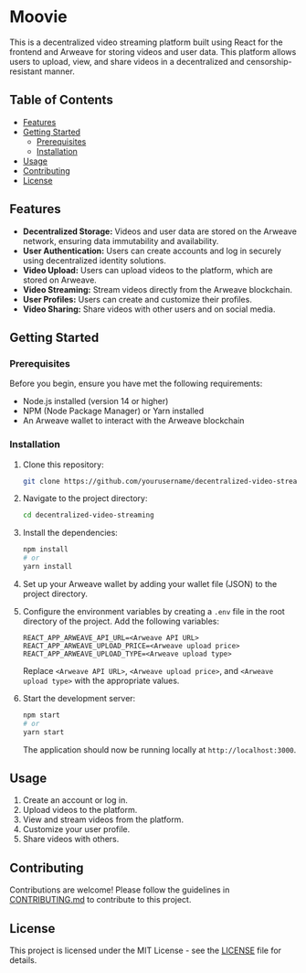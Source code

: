 # Moovie

This is a decentralized video streaming platform built using React for the frontend and Arweave for storing videos and user data. This platform allows users to upload, view, and share videos in a decentralized and censorship-resistant manner.

## Table of Contents

- [Features](#features)
- [Getting Started](#getting-started)
  - [Prerequisites](#prerequisites)
  - [Installation](#installation)
- [Usage](#usage)
- [Contributing](#contributing)
- [License](#license)

## Features

- **Decentralized Storage:** Videos and user data are stored on the Arweave network, ensuring data immutability and availability.
- **User Authentication:** Users can create accounts and log in securely using decentralized identity solutions.
- **Video Upload:** Users can upload videos to the platform, which are stored on Arweave.
- **Video Streaming:** Stream videos directly from the Arweave blockchain.
- **User Profiles:** Users can create and customize their profiles.
- **Video Sharing:** Share videos with other users and on social media.

## Getting Started

### Prerequisites

Before you begin, ensure you have met the following requirements:

- Node.js installed (version 14 or higher)
- NPM (Node Package Manager) or Yarn installed
- An Arweave wallet to interact with the Arweave blockchain

### Installation

1. Clone this repository:

   ```bash
   git clone https://github.com/yourusername/decentralized-video-streaming.git
   ```

2. Navigate to the project directory:

   ```bash
   cd decentralized-video-streaming
   ```

3. Install the dependencies:

   ```bash
   npm install
   # or
   yarn install
   ```

4. Set up your Arweave wallet by adding your wallet file (JSON) to the project directory.

5. Configure the environment variables by creating a `.env` file in the root directory of the project. Add the following variables:

   ```env
   REACT_APP_ARWEAVE_API_URL=<Arweave API URL>
   REACT_APP_ARWEAVE_UPLOAD_PRICE=<Arweave upload price>
   REACT_APP_ARWEAVE_UPLOAD_TYPE=<Arweave upload type>
   ```

   Replace `<Arweave API URL>`, `<Arweave upload price>`, and `<Arweave upload type>` with the appropriate values.

6. Start the development server:

   ```bash
   npm start
   # or
   yarn start
   ```

   The application should now be running locally at `http://localhost:3000`.

## Usage

1. Create an account or log in.
2. Upload videos to the platform.
3. View and stream videos from the platform.
4. Customize your user profile.
5. Share videos with others.

## Contributing

Contributions are welcome! Please follow the guidelines in [CONTRIBUTING.md](CONTRIBUTING.md) to contribute to this project.

## License

This project is licensed under the MIT License - see the [LICENSE](LICENSE) file for details.
